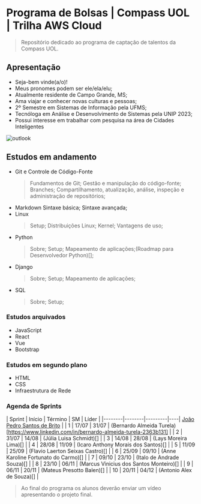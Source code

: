 # Programa de Bolsas | Compass UOL | Trilha AWS Cloud

> Repositório dedicado ao programa de captação de talentos da Compass UOL.

## Apresentação

- Seja-bem vinde(a/o)!
- Meus pronomes podem ser ele/ela/elu;
- Atualmente residente de Campo Grande, MS;
- Ama viajar e conhecer novas culturas e pessoas;
- 2º Semestre em Sistemas de Informação pela UFMS;
- Tecnóloga em Análise e Desenvolvimento de Sistemas pela UNIP 2023;
- Possui interesse em trabalhar com pesquisa na área de Cidades Inteligentes

![outlook](https://img.shields.io/badge/Microsoft_Outlook-0078D4?style=for-the-badge&logo=microsoft-outlook&logoColor=white
)

## Estudos em andamento

- Git e Controle de Código-Fonte
    > Fundamentos de Git; Gestão e manipulação do código-fonte; Branches; Compartilhamento, atualização, análise, inspeção e administração de repositórios; 
- Markdown Sintaxe básica; Sintaxe avançada;
- Linux
    > Setup; Distribuições Linux; Kernel; Vantagens de uso;
- Python
    > Sobre; Setup; Mapeamento de aplicações;(Roadmap para Desenvolvedor Python)[];
- Django
    > Sobre; Setup; Mapeamento de aplicações;
- SQL
    > Sobre; Setup;

### Estudos arquivados

- JavaScript
- React
- Vue
- Bootstrap

### Estudos em segundo plano

- HTML
- CSS
- Infraestrutura de Rede

### Agenda de Sprints

| Sprint | Início | Término | SM | Líder              |
|--------|--------|---------|----| [João Pedro Santos de Brito](https://github.com/brito219) |
| 1 | 17/07 | 31/07 | (Bernardo Almeida Turela)[https://www.linkedin.com/in/bernardo-almeida-turela-2363b131] |
| 2 | 31/07 | 14/08 | (Júlia Luisa Schmidt)[] |
| 3 | 14/08 | 28/08 | (Lays Moreira Lima)[] |
| 4 | 28/08 | 11/09 | (Icaro Anthony Morais dos Santos)[] |
| 5 | 11/09 | 25/09 | (Flavio Laerton Seixas Castro)[] |
| 6 | 25/09 | 09/10 | (Anne Karoline Fortunato do Carmo)[] |
| 7 | 09/10 | 23/10 | (Italo de Andrade Souza)[] |
| 8 | 23/10 | 06/11 | (Marcus Vinicius dos Santos Monteiro)[] |
| 9 | 06/11 | 20/11 | (Mateus Presotto Balen)[] |
| 10 | 20/11 | 04/12 | (Antonio Alex de Souza)[] |

> Ao final do programa os alunos deverão enviar um vídeo apresentando o projeto final.

